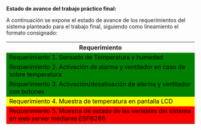 **Estado de avance del trabajo práctico final:**

A continuación se expone el estado de avance de los requerimientos del sistema planteado para el trabajo final, siguiendo como lineamiento el formato consignado:

<table>
  <tr>
    <th>Requerimiento</th>
  </tr>
  <tr>
    <td style="background-color: green; color: black">Requerimiento 1. Sensado de Temperatura y humedad</td>
  </tr>
  <tr>
    <td style="background-color: green; color: black">Requerimiento 2. Activación de alarma y ventilador en caso de sobre temperatura</td>
  </tr>
  <tr>
    <td style="background-color: green; color: black">Requerimiento 3. Activación/desativación de alarma y ventilador con botones</td>
  </tr>
  <tr>
    <td style="background-color: yellow; color: black">Requerimiento 4. Muestra de temperatura en pantalla LCD</td>
  </tr>
  <tr>
    <td style="background-color: red; color: black">Requerimiento 5. Muestra de estado de las variables del sistema en web server mediante ESP8266</td>
  </tr>
</table>
